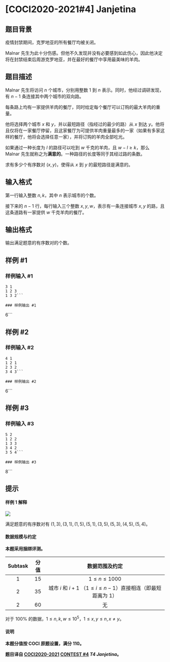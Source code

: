 # [COCI2020-2021#4] Janjetina

## 题目背景

疫情封禁期间，克罗地亚的所有餐厅均被关闭。

Malnar 先生为此十分伤感。但他不久发现并没有必要感到如此伤心，因此他决定将在封禁结束后周游克罗地亚，并在最好的餐厅中享用最美味的羊肉。

## 题目描述

Malnar 先生将访问 $n$ 个城市，分别用整数 $1$ 到 $n$ 表示。同时，他经过调研发现，有 $n-1$ 条连接其中两个城市的双向路。

每条路上均有一家提供羊肉的餐厅，同时给定每个餐厅可以订购的最大羊肉的重量。

他将选择两个城市 $x$ 和 $y$，并以最短路径（指经过的最少的路）从 $x$ 到达 $y$。他将且仅将在一家餐厅停留，且这家餐厅为可提供羊肉重量最多的一家（如果有多家这样的餐厅，他将会选择任意一家），并将订购的羊肉全部吃光。

如果通过一种长度为 $l$ 的路径可以吃到 $w$ 千克的羊肉，且 $w-l \ge k$，那么 Malnar 先生就称之为**满意的**。一种路径的长度等同于其经过路的条数。

求有多少个有序数对 $(x,y)$，使得从 $x$ 到 $y$ 的最短路径是满意的。

## 输入格式

第一行输入整数 $n,k$，其中 $n$ 表示城市的个数。

接下来的 $n-1$ 行，每行输入三个整数 $x,y,w$，表示有一条连接城市 $x,y$ 的路，且这条道路有一家提供 $w$ 千克羊肉的餐厅。

## 输出格式

输出满足题意的有序数对的个数。

## 样例 #1

### 样例输入 #1
```
3 1
1 2 3
1 3 2```

### 样例输出 #1

```
6```

## 样例 #2

### 样例输入 #2
```
4 1
1 2 1
2 3 2
3 4 3```

### 样例输出 #2

```
6```

## 样例 #3

### 样例输入 #3
```
5 2
1 2 2
1 3 3
3 4 2
3 5 4```

### 样例输出 #3

```
8```

## 提示

#### 样例 1 解释

![](https://cdn.luogu.com.cn/upload/image_hosting/orifach0.png)

满足题意的有序数对有 $(1,3),(3,1),(1,5),(5,1),(3,5),(5,3),(4,5),(5,4)$。

#### 数据规模与约定

**本题采用捆绑评测。**

| Subtask | 分值 | 数据范围及约定 |
| :----------: | :----------: | :----------: |
| $1$ | $15$ | $1 \le n \le 1000$ |
| $2$ | $35$ | 城市 $i$ 和 $i+1$ （$1 \le i \le n-1$）直接相连（即最短距离为 $1$） |
| $2$ | $60$ | 无 |

对于 $100\%$ 的数据，$1 \le n,k,w \le 10^5$，$1 \le x,y \le n,x \neq y$。

#### 说明

**本题分值按 COCI 原题设置，满分 $110$。**

**题目译自 [COCI2020-2021](https://hsin.hr/coci/) [CONTEST #4](https://hsin.hr/coci/contest4_tasks.pdf)  _T4 Janjetina_。**
